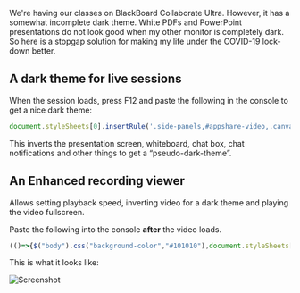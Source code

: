We're having our classes on BlackBoard Collaborate Ultra. However, it has a
somewhat incomplete dark theme. White PDFs and PowerPoint presentations do not
look good when my other monitor is completely dark. So here is a stopgap
solution for making my life under the COVID-19 lock-down better.

## A dark theme for live sessions

When the session loads, press F12 and paste the following in the console to get a nice dark theme:

```js
document.styleSheets[0].insertRule('.side-panels,#appshare-video,.canvas_container_outer,.bb-emoji,.notifications{filter:invert(1)}');$('body').css('background-color','#101010');
 ```

This inverts the presentation screen, whiteboard, chat box, chat notifications
and other things to get a “pseudo-dark-theme”.

## An Enhanced recording viewer

Allows setting playback speed, inverting video for a dark theme and playing the video fullscreen.

Paste the following into the console **after** the video loads.

```js
(()=>{$("body").css("background-color","#101010"),document.styleSheets[0].insertRule(".side-panel,.bb-emoji{filter:invert(1)}");const e=document.createElement("button");e.innerText="Set playback rate";const t=e=>{e.style.backgroundColor="#000",e.style.color="#0f0",e.style.padding="10px 10px",e.style.margin="10px 10px",e.style.border="thin solid #0f0"};t(e),e.onclick=(()=>{const e=window.prompt("Please enter the playback speed:\nExamples: 0.5, 1.25, 1.5, 2.0","1.0");if(null==e)return;const t=Number.parseFloat(e);isNaN(t)?alert("Invalid playback speed"):t<=.25||t>=5?alert("Outside valid range"):document.querySelector("video").playbackRate=t});const n=document.createElement("button");n.innerText="Toggle Dark Theme",t(n),$("video").css("fiter","none"),n.onclick=(()=>{"none"===$("video").css("filter")?$("video").css("filter","invert(1)"):$("video").css("filter","none")});const o=document.createElement("button");t(o),o.innerText="Fullscreen",o.onclick=(()=>{const e=document.querySelector("video");e.requestFullscreen(),e.controls=!0}),$("body").prepend(e).prepend(n).prepend(o)})();
```

This is what it looks like:

![Screenshot](https://i.imgur.com/TBwpkr7.png)
